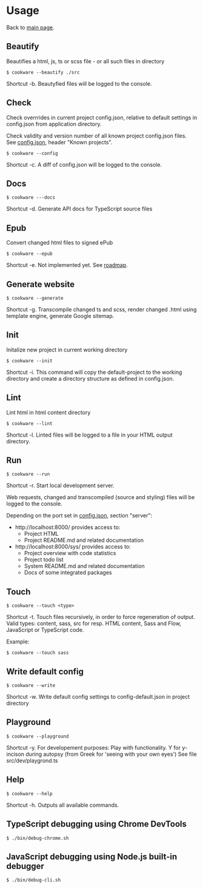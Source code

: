 # Usage

Back to [main  page](../README.md).


## Beautify

Beautifies a html, js, ts or scss file - or all such files in directory

```
$ cookware --beautify ./src
```

Shortcut -b. Beautyfied files will be logged to the console.


## Check

Check overrrides in current project config.json, relative to default settings in config.json from application directory.

Check validity and version number of all known project config.json files. See [config.json](./configuration.md), header "Known projects".

```
$ cookware --config
```

Shortcut -c. A diff of config.json will be logged to the console.


## Docs

```
$ cookware ---docs
```

Shortcut -d. Generate API docs for TypeScript source files


## Epub

Convert changed html files to signed ePub

```
$ cookware --epub
```

Shortcut -e. Not implemented yet. See [roadmap](./design-goals-and-roadmap.md).


## Generate website

```
$ cookware --generate
```

Shortcut -g. Transcompile changed ts and scss, render changed .html using template engine, generate Google sitemap.


## Init

Initalize new project in current working directory

```
$ cookware --init
```

Shortcut -i. This command will copy the default-project to the working directory and create a directory structure as defined in config.json.


## Lint

Lint html in html content directory

```
$ cookware --lint
```

Shortcut -l. Linted files will be logged to a file in your HTML output directory.


## Run

```
$ cookware --run
```

Shortcut -r. Start local development server.

Web requests, changed and transcompiled (source and styling) files will be logged to the console.

Depending on the port set in [config.json](./configuration.md), section "server":
+ http://localhost:8000/ provides access to:
	+ Project HTML
	+ Project README.md and related documentation
+ http://localhost:8000/sys/  provides access to:
	+ Project overview with code statistics
	+ Project todo list
	+ System README.md and related documentation
	+ Docs of some integrated packages


## Touch

```
$ cookware --touch <type>
```

Shortcut -t. Touch files recursively, in order to force regeneration of output.
Valid types: content, sass, src for resp. HTML content, Sass and Flow, JavaScript or TypeScript code.

Example:

```
$ cookware --touch sass
```


## Write default config

```
$ cookware --write
```

Shortcut -w. Write default config settings to config-default.json in project directory


## Playground

```
$ cookware --playground
```

Shortcut -y.  For developement purposes: Play with functionality.
Y for y-incison during autopsy (from Greek for 'seeing with your own eyes')
See file src/dev/playgrond.ts


## Help

```
$ cookware --help
```

Shortcut -h. Outputs all available commands.


## TypeScript debugging using Chrome DevTools

```
$ ./bin/debug-chrome.sh
```

## JavaScript debugging using Node.js built-in debugger

```
$ ./bin/debug-cli.sh
```

[comment]: <> (No comments here)
